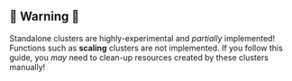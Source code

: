 ## 🚨 Warning 🚨 
Standalone clusters are highly-experimental and _partially_ implemented!
Functions such as **scaling** clusters are not implemented.
If you follow this guide, you _may_ need to clean-up resources created by these
clusters manually!
